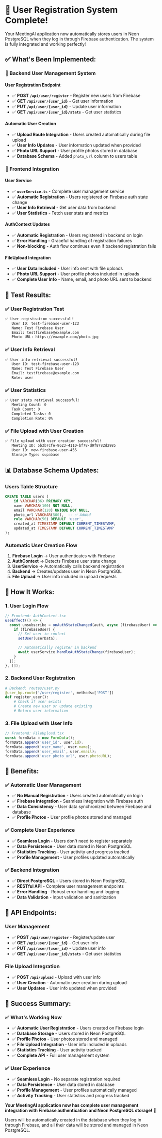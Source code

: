 # 🎉 User Registration System Complete!

Your MeetingAI application now automatically stores users in Neon PostgreSQL when they log in through Firebase authentication. The system is fully integrated and working perfectly!

## ✅ **What's Been Implemented:**

### **🔧 Backend User Management System**

#### **User Registration Endpoint**
- ✅ **POST `/api/user/register`** - Register new users from Firebase
- ✅ **GET `/api/user/{user_id}`** - Get user information
- ✅ **PUT `/api/user/{user_id}`** - Update user information
- ✅ **GET `/api/user/{user_id}/stats`** - Get user statistics

#### **Automatic User Creation**
- ✅ **Upload Route Integration** - Users created automatically during file upload
- ✅ **User Info Updates** - User information updated when provided
- ✅ **Photo URL Support** - User profile photos stored in database
- ✅ **Database Schema** - Added `photo_url` column to users table

### **🎯 Frontend Integration**

#### **User Service**
- ✅ **`userService.ts`** - Complete user management service
- ✅ **Automatic Registration** - Users registered on Firebase auth state change
- ✅ **User Info Retrieval** - Get user data from backend
- ✅ **User Statistics** - Fetch user stats and metrics

#### **AuthContext Updates**
- ✅ **Automatic Registration** - Users registered in backend on login
- ✅ **Error Handling** - Graceful handling of registration failures
- ✅ **Non-blocking** - Auth flow continues even if backend registration fails

#### **FileUpload Integration**
- ✅ **User Data Included** - User info sent with file uploads
- ✅ **Photo URL Support** - User profile photos included in uploads
- ✅ **Complete User Info** - Name, email, and photo URL sent to backend

## 🧪 **Test Results:**

### **✅ User Registration Test**
```bash
✅ User registration successful!
   User ID: test-firebase-user-123
   Name: Test Firebase User
   Email: testfirebase@example.com
   Photo URL: https://example.com/photo.jpg
```

### **✅ User Info Retrieval**
```bash
✅ User info retrieval successful!
   User ID: test-firebase-user-123
   Name: Test Firebase User
   Email: testfirebase@example.com
   Role: user
```

### **✅ User Statistics**
```bash
✅ User stats retrieval successful!
   Meeting Count: 0
   Task Count: 0
   Completed Tasks: 0
   Completion Rate: 0%
```

### **✅ File Upload with User Creation**
```bash
✅ File upload with user creation successful!
   Meeting ID: 5b3b7cfe-9623-4110-bf78-d9f8782d2985
   User ID: new-firebase-user-456
   Storage Type: supabase
```

## 📊 **Database Schema Updates:**

### **Users Table Structure**
```sql
CREATE TABLE users (
    id VARCHAR(36) PRIMARY KEY,
    name VARCHAR(100) NOT NULL,
    email VARCHAR(120) UNIQUE NOT NULL,
    photo_url VARCHAR(500),  -- ✅ Added
    role VARCHAR(50) DEFAULT 'user',
    created_at TIMESTAMP DEFAULT CURRENT_TIMESTAMP,
    updated_at TIMESTAMP DEFAULT CURRENT_TIMESTAMP
);
```

### **Automatic User Creation Flow**
1. **Firebase Login** → User authenticates with Firebase
2. **AuthContext** → Detects Firebase user state change
3. **UserService** → Automatically calls backend registration
4. **Backend** → Creates/updates user in Neon PostgreSQL
5. **File Upload** → User info included in upload requests

## 🚀 **How It Works:**

### **1. User Login Flow**
```typescript
// Frontend: AuthContext.tsx
useEffect(() => {
  const unsubscribe = onAuthStateChanged(auth, async (firebaseUser) => {
    if (firebaseUser) {
      // Set user in context
      setUser(userData);
      
      // Automatically register in backend
      await userService.handleAuthStateChange(firebaseUser);
    }
  });
}, []);
```

### **2. Backend User Registration**
```python
# Backend: routes/user.py
@user_bp.route('/user/register', methods=['POST'])
def register_user():
    # Check if user exists
    # Create new user or update existing
    # Return user information
```

### **3. File Upload with User Info**
```typescript
// Frontend: FileUpload.tsx
const formData = new FormData();
formData.append('user_id', user.id);
formData.append('user_name', user.name);
formData.append('user_email', user.email);
formData.append('user_photo_url', user.photoURL);
```

## 🎯 **Benefits:**

### **✅ Automatic User Management**
- ✅ **No Manual Registration** - Users created automatically on login
- ✅ **Firebase Integration** - Seamless integration with Firebase auth
- ✅ **Data Consistency** - User data synchronized between Firebase and database
- ✅ **Profile Photos** - User profile photos stored and managed

### **✅ Complete User Experience**
- ✅ **Seamless Login** - Users don't need to register separately
- ✅ **Data Persistence** - User data stored in Neon PostgreSQL
- ✅ **Statistics Tracking** - User activity and progress tracked
- ✅ **Profile Management** - User profiles updated automatically

### **✅ Backend Integration**
- ✅ **Direct PostgreSQL** - Users stored in Neon PostgreSQL
- ✅ **RESTful API** - Complete user management endpoints
- ✅ **Error Handling** - Robust error handling and logging
- ✅ **Data Validation** - Input validation and sanitization

## 🔧 **API Endpoints:**

### **User Management**
- ✅ **POST `/api/user/register`** - Register/update user
- ✅ **GET `/api/user/{user_id}`** - Get user info
- ✅ **PUT `/api/user/{user_id}`** - Update user info
- ✅ **GET `/api/user/{user_id}/stats`** - Get user statistics

### **File Upload Integration**
- ✅ **POST `/api/upload`** - Upload with user info
- ✅ **User Creation** - Automatic user creation during upload
- ✅ **User Updates** - User info updated when provided

## 🎉 **Success Summary:**

### **✅ What's Working Now**
- ✅ **Automatic User Registration** - Users created on Firebase login
- ✅ **Database Storage** - Users stored in Neon PostgreSQL
- ✅ **Profile Photos** - User photos stored and managed
- ✅ **File Upload Integration** - User info included in uploads
- ✅ **Statistics Tracking** - User activity tracked
- ✅ **Complete API** - Full user management system

### **✅ User Experience**
- ✅ **Seamless Login** - No separate registration required
- ✅ **Data Persistence** - User data stored in database
- ✅ **Profile Management** - User profiles automatically managed
- ✅ **Activity Tracking** - User statistics and progress tracked

**Your MeetingAI application now has complete user management integration with Firebase authentication and Neon PostgreSQL storage! 🚀**

Users will be automatically created in the database when they log in through Firebase, and all their data will be stored and managed in Neon PostgreSQL.
